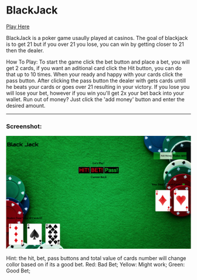 # BlackJack

[Play Here](https://basebenjamin13.github.io/Blackjack/)

BlackJack is a poker game usaully played at casinos. The goal of blackjack is to get 21 but if you over 21 you lose, you can win by getting closer to 21 then the dealer.

How To Play: To start the game click the bet button and place a bet, you will get 2 cards, if you want an aditional card click the Hit button, you can do that up to 10 times. When your ready and happy with your cards click the pass button. After clicking the pass button the dealer with gets cards untill he beats your cards or goes over 21 resulting in your victory. If you lose you will lose your bet, however if you win you'll get 2x your bet back into your wallet. Run out of money? Just click the 'add money' button and enter the desired amount.


------------------

### Screenshot: 
![Blackjack Game](imgs/screen_shot.png)




Hint: the hit, bet, pass buttons and total value of cards number will change collor based on if its a good bet.
Red: Bad Bet;
Yellow: Might work;
Green: Good Bet;